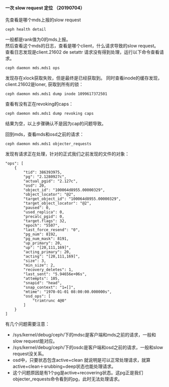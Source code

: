 #### 一次 slow request 定位 （20190704）

先查看是哪个mds上报的slow request  
      
    ceph health detail
    
一般都是rank值为0的mds上报。  
然后查看这个mds的日志，查看是哪个client，什么请求导致的slow request。  
查看日志发现是client.21602 de setattr 请求没有得到处理，运行以下命令查看请求。  

    ceph daemon mds.mds1 ops
   
发现存在xlock获取失败，但是最终是已经获取到。
同时查看inode的缓存发现，client.21602是loner, 获取到所有的锁：

    ceph daemon mds.mds1 dump inode 1099617372501

查看有没有正在revoking的caps：

    ceph daemon mds.mds1 dump revoking caps 
    
结果为空，以上步骤确认不是因为cap的问题导致。

回到mds，查看mds和osd之前的请求：

    ceph daemon mds.mds1 objecter_requests
    
发现有请求正在处理，针对的正式我们之前发现的文件的对象：

    "ops": [
        {
            "tid": 386393975,
            "pg": "2.1280927c",
            "actual_pgid": "2.127c",
            "osd": 20,
            "object_id": "100064d8955.00000329",
            "object_locator": "@2",
            "target_object_id": "100064d8955.00000329",
            "target_object_locator": "@2",
            "paused": 0,
            "used_replica": 0,
            "precalc_pgid": 0,
            "target.flags": 32,
            "epoch": "5507",
            "last_force_resend": "0",
            "pg_num": 8192,
            "pg_num_mask": 8191,
            "up_primary": 20,
            "up": "[20,111,169]",
            "acting_primary": 20,
            "acting": "[20,111,169]",
            "size": 3,
            "min_size": 2,
            "recovery_deletes": 1,
            "last_sent": "5.94656e+06s",
            "attempts": 105,
            "snapid": "head",
            "snap_context": "1=[]",
            "mtime": "1970-01-01 08:00:00.000000s",
            "osd_ops": [
                "trimtrunc 4@0"
            ]
        }
    ]

有几个问题需要注意：

* /sys/kernel/debug/ceph/下的mdsc是客户端和mds之前的请求，一般和slow request能对应。
* /sys/kernel/debug/ceph/下的osdc是客户端和osd之前的请求，一般和slow request没关系。
* osd中，只要状态包含active+clean 就说明是可以正常处理请求，就算active+clean＋srubbing+deep状态也能处理请求。
* 这个问题原因是有1个pg是active+recovering状态。这pg正是我们objecter_requests命令看到的pg，此时无法处理请求。

